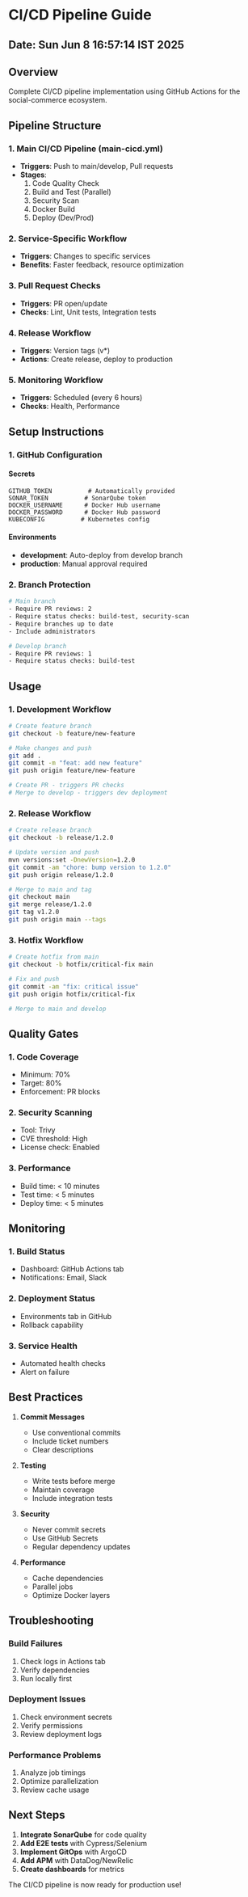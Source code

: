 # CI/CD Pipeline Guide

## Date: Sun Jun  8 16:57:14 IST 2025

## Overview

Complete CI/CD pipeline implementation using GitHub Actions for the social-commerce ecosystem.

## Pipeline Structure

### 1. Main CI/CD Pipeline (main-cicd.yml)
- **Triggers**: Push to main/develop, Pull requests
- **Stages**:
  1. Code Quality Check
  2. Build and Test (Parallel)
  3. Security Scan
  4. Docker Build
  5. Deploy (Dev/Prod)

### 2. Service-Specific Workflow
- **Triggers**: Changes to specific services
- **Benefits**: Faster feedback, resource optimization

### 3. Pull Request Checks
- **Triggers**: PR open/update
- **Checks**: Lint, Unit tests, Integration tests

### 4. Release Workflow
- **Triggers**: Version tags (v*)
- **Actions**: Create release, deploy to production

### 5. Monitoring Workflow
- **Triggers**: Scheduled (every 6 hours)
- **Checks**: Health, Performance

## Setup Instructions

### 1. GitHub Configuration

#### Secrets
```
GITHUB_TOKEN          # Automatically provided
SONAR_TOKEN          # SonarQube token
DOCKER_USERNAME      # Docker Hub username
DOCKER_PASSWORD      # Docker Hub password
KUBECONFIG          # Kubernetes config
```

#### Environments
- **development**: Auto-deploy from develop branch
- **production**: Manual approval required

### 2. Branch Protection

```bash
# Main branch
- Require PR reviews: 2
- Require status checks: build-test, security-scan
- Require branches up to date
- Include administrators

# Develop branch
- Require PR reviews: 1
- Require status checks: build-test
```

## Usage

### 1. Development Workflow
```bash
# Create feature branch
git checkout -b feature/new-feature

# Make changes and push
git add .
git commit -m "feat: add new feature"
git push origin feature/new-feature

# Create PR - triggers PR checks
# Merge to develop - triggers dev deployment
```

### 2. Release Workflow
```bash
# Create release branch
git checkout -b release/1.2.0

# Update version and push
mvn versions:set -DnewVersion=1.2.0
git commit -am "chore: bump version to 1.2.0"
git push origin release/1.2.0

# Merge to main and tag
git checkout main
git merge release/1.2.0
git tag v1.2.0
git push origin main --tags
```

### 3. Hotfix Workflow
```bash
# Create hotfix from main
git checkout -b hotfix/critical-fix main

# Fix and push
git commit -am "fix: critical issue"
git push origin hotfix/critical-fix

# Merge to main and develop
```

## Quality Gates

### 1. Code Coverage
- Minimum: 70%
- Target: 80%
- Enforcement: PR blocks

### 2. Security Scanning
- Tool: Trivy
- CVE threshold: High
- License check: Enabled

### 3. Performance
- Build time: < 10 minutes
- Test time: < 5 minutes
- Deploy time: < 5 minutes

## Monitoring

### 1. Build Status
- Dashboard: GitHub Actions tab
- Notifications: Email, Slack

### 2. Deployment Status
- Environments tab in GitHub
- Rollback capability

### 3. Service Health
- Automated health checks
- Alert on failure

## Best Practices

1. **Commit Messages**
   - Use conventional commits
   - Include ticket numbers
   - Clear descriptions

2. **Testing**
   - Write tests before merge
   - Maintain coverage
   - Include integration tests

3. **Security**
   - Never commit secrets
   - Use GitHub Secrets
   - Regular dependency updates

4. **Performance**
   - Cache dependencies
   - Parallel jobs
   - Optimize Docker layers

## Troubleshooting

### Build Failures
1. Check logs in Actions tab
2. Verify dependencies
3. Run locally first

### Deployment Issues
1. Check environment secrets
2. Verify permissions
3. Review deployment logs

### Performance Problems
1. Analyze job timings
2. Optimize parallelization
3. Review cache usage

## Next Steps

1. **Integrate SonarQube** for code quality
2. **Add E2E tests** with Cypress/Selenium
3. **Implement GitOps** with ArgoCD
4. **Add APM** with DataDog/NewRelic
5. **Create dashboards** for metrics

The CI/CD pipeline is now ready for production use!
